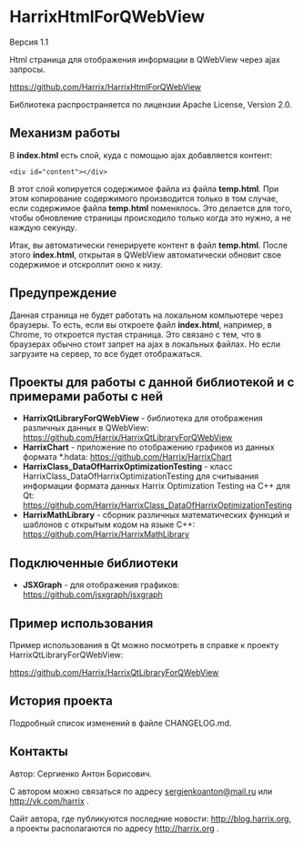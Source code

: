 HarrixHtmlForQWebView
=====================

Версия 1.1

Html страница для отображения информации в QWebView через ajax запросы.

https://github.com/Harrix/HarrixHtmlForQWebView

Библиотека распространяется по лицензии Apache License, Version 2.0.

Механизм работы
---------------

В **index.html** есть слой, куда с помощью ajax добавляется контент:

    <div id="content"></div>

В этот слой копируется содержимое файла из файла **temp.html**. При этом копирование содержимого производится только в том случае, если содержимое файла **temp.html** поменялось. Это делается для того, чтобы обновление страницы происходило только когда это нужно, а не каждую секунду.

Итак, вы автоматически генерируете контент в файл **temp.html**. После этого **index.html**, открытая в QWebView автоматически обновит свое содержимое и отскроллит окно к низу.

Предупреждение
--------------

Данная страница не будет работать на локальном компьютере через браузеры. То есть, если вы откроете файл **index.html**, например, в Chrome, то откроется пустая страница. Это связано с тем, что в браузерах обычно стоит запрет на ajax в локальных файлах. Но если загрузите на сервер, то все будет отображаться.

Проекты для работы с данной библиотекой и с примерами работы с ней
------------------------------------------------------------------

 * **HarrixQtLibraryForQWebView** - библиотека для отображения различных данных в QWebView: https://github.com/Harrix/HarrixQtLibraryForQWebView
 * **HarrixChart** - приложение по отображению графиков из данных формата *.hdata: https://github.com/Harrix/HarrixChart
 * **HarrixClass_DataOfHarrixOptimizationTesting** - класс HarrixClass_DataOfHarrixOptimizationTesting для считывания информации формата данных Harrix Optimization Testing на C++ для Qt: https://github.com/Harrix/HarrixClass_DataOfHarrixOptimizationTesting
 * **HarrixMathLibrary** - сборник различных математических функций и шаблонов с открытым кодом на языке C++: https://github.com/Harrix/HarrixMathLibrary

Подключенные библиотеки
-----------------------

 * **JSXGraph** - для отображения графиков: https://github.com/jsxgraph/jsxgraph

Пример использования
--------------------

Пример использования в Qt можно посмотреть в справке к проекту HarrixQtLibraryForQWebView:

https://github.com/Harrix/HarrixQtLibraryForQWebView

История проекта
---------------

Подробный список изменений в файле CHANGELOG.md.

Контакты
--------

Автор: Сергиенко Антон Борисович.

С автором можно связаться по адресу sergienkoanton@mail.ru или  http://vk.com/harrix .

Сайт автора, где публикуются последние новости: http://blog.harrix.org, а проекты располагаются по адресу http://harrix.org .